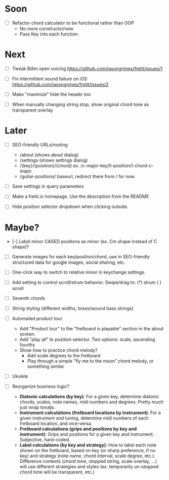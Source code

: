 # Soon

- [ ] Refactor chord calculator to be functional rather than OOP
  - No more constructor/new
  - Pass Key into each function

# Next

- [ ] Tweak Bdim open voicing https://github.com/jasongrimes/fretit/issues/1

- [ ] Fix intermittent sound failure on iOS https://github.com/jasongrimes/fretit/issues/2

- [ ] Make "maximize" hide the header too

- [ ] When manually changing string stop, show original chord tone as transparent overlay

# Later

- [ ] SEO-friendly URLs/routing
  - /about (shows about dialog)
  - /settings (shows settings dialog)
  - /{key}/{position}/{chord} ex. /c-major-key/II-position/I-chord-c-major
  - /guitar-positions/ baseurl, redirect there from / for now.

- [ ] Save settings in query parameters

- [ ] Make a fretit.io homepage. Use the description from the README

- [ ] Hide position selector dropdown when clicking outside.

# Maybe?

- [-] Label minor CAGED positions as minor (ex. Cm shape instead of C shape)?
- [ ] Generate images for each key/position/chord, use in SEO-friendly structured data for google images, social sharing, etc.
- [ ] One-click way to switch to relative minor in keychange settings.
- [ ] Add setting to control scroll/strum behavior. Swipe/drag to: (\*) strum ( ) scroll
- [ ] Seventh chords
- [ ] String styling (different widths, brass/wound bass strings)
- [ ] Automated product tour
  - Add "Product tour" to the "fretboard is playable" section in the about screen.
  - Add "play all" to position selector. Two options: scale, ascending fourths
  - Show how to practice chord melody?
    - Add scale degrees to the fretboard
    - Play through a simple "fly me to the moon" chord melody, or something similar
- [ ] Ukulele

- [ ] Reorganize business logic?
  - **Diatonic calculations (by key)**: For a given key, determine diatonic chords, scales, note names, midi numbers and degrees. Pretty much just wrap tonaljs.
  - **Instrument calculations (fretboard locations by instrument)**: For a given instrument and tuning, determine midi numbers of each fretboard location, and vice-versa.
  - **Fretboard calculations (grips and positions by key and instrument)**: Grips and positions for a given key and instrument. Subjective, hard-coded.
  - **Label calculations (by key and strategy)**: How to label each note shown on the fretboard, based on key (or sharp preference, if no key) and strategy (note name, chord interval, scale degree, etc.). Difference contexts (chord tone, stopped string, scale overlay, ...) will use different strategies and styles (ex. temporarily un-stopped chord tone will be transparent, etc.)

